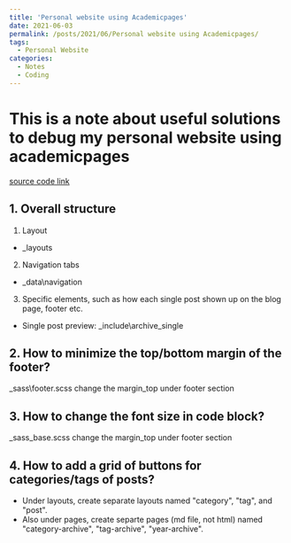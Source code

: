 ```yaml
---
title: 'Personal website using Academicpages'
date: 2021-06-03
permalink: /posts/2021/06/Personal website using Academicpages/
tags:
  - Personal Website
categories:
  - Notes
  - Coding
---
```



This is a note about useful solutions to debug my personal website using academicpages
======

[source code link](https://github.com/academicpages/academicpages.github.io) 

## 1. Overall structure

1. Layout
- \_layouts

2. Navigation tabs
- \_data\navigation

3. Specific elements, such as how each single post shown up on the blog page, footer etc.
- Single post preview: \_include\archive_single 

## 2. How to minimize the top/bottom margin of the footer?
\_sass\footer.scss
change the margin_top under footer section

## 3. How to change the font size in code block?
\_sass\_base.scss
change the margin_top under footer section

## 4. How to add a grid of buttons for categories/tags of posts?
- Under layouts, create separate layouts named "category", "tag", and "post".
- Also under pages, create separte pages (md file, not html) named "category-archive", "tag-archive", "year-archive".

